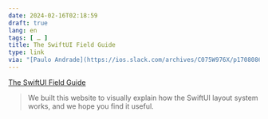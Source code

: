 ```yaml
---
date: 2024-02-16T02:18:59
draft: true
lang: en
tags: [ … ]
title: The SwiftUI Field Guide
type: link
via: "[Paulo Andrade](https://ios.slack.com/archives/C075W976X/p1708086129001129)"
---
```


[The SwiftUI Field Guide](https://www.swiftuifieldguide.com/)

> We built this website to visually explain how the SwiftUI layout system works, and we hope you find it useful.
